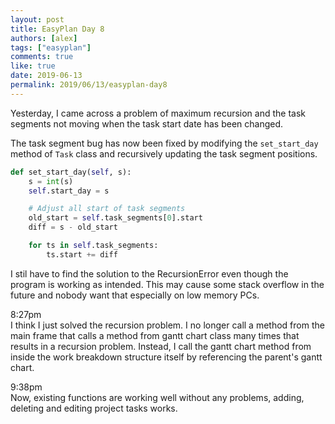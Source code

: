 ```yaml
---
layout: post
title: EasyPlan Day 8
authors: [alex]
tags: ["easyplan"]
comments: true
like: true
date: 2019-06-13
permalink: 2019/06/13/easyplan-day8
---
```

Yesterday, I came across a problem of maximum recursion and the task segments not moving when the task start date has been changed.

The task segment bug has now been fixed by modifying the ```set_start_day``` method of ```Task``` class and recursively updating the task segment positions.

```python
def set_start_day(self, s):
    s = int(s)
    self.start_day = s

    # Adjust all start of task segments
    old_start = self.task_segments[0].start
    diff = s - old_start

    for ts in self.task_segments:
        ts.start += diff
```

I stil have to find the solution to the RecursionError even though the program is working as intended. This may cause some stack overflow in the future and nobody want that especially on low memory PCs.

8:27pm  
I think I just solved the recursion problem. I no longer call a method from the main frame that calls a method from gantt chart class many times that results in a recursion problem. Instead, I call the gantt chart method from inside the work breakdown structure itself by referencing the parent's gantt chart.

9:38pm  
Now, existing functions are working well without any problems, adding, deleting and editing project tasks works.
